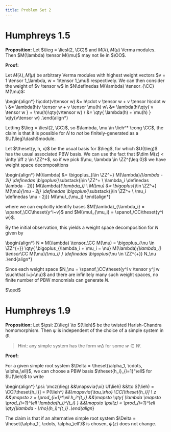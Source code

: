 ```yaml
---
title: Problem Set 2
---
```


# Humphreys 1.5

**Proposition:**
Let $\lieg = \liesl(2, \CC)$ and $M(\lambda), M(\mu)$ Verma modules.
Then $M(\lambda) \tensor M(\mu)$ may not lie in $\OO$.


**Proof:**

Let $M(\lambda), M(\mu)$ be arbitrary Verma modules with highest weight vectors $v = 1 \tensor 1_\lambda, w = 1\tensor 1_\mu$ respectively.
We can then consider the weight of $v \tensor w$ in $N\definedas M(\lambda) \tensor_{\CC} M(\mu)$:

\begin{align*}
h\cdot(v\tensor w) 
&= h\cdot v \tensor w + v \tensor h\cdot w \\
&= \lambda(h)v \tensor w + v \tensor \mu(h) w\\
&= \lambda(h)\qty{ v \tensor w } + \mu(h)\qty{v\tensor w} \\
&= \qty{ \lambda(h) + \mu(h) } \qty{v\tensor w}
.\end{align*}

Letting $\lieg = \liesl(2, \CC)$, so $\lambda, \mu \in \lieh^* \cong \CC$, the claim is that it is possible for $N$ to *not* be finitely-generated as a $U(\lieg)\dash$module.

Let $\theset{y, h, x}$ be the usual basis for $\lieg$, for which $U(\lieg)$ has the usual associated PBW basis.
We can use the fact that $\dim M(z) < \infty \iff z \in \ZZ^+$, so if we pick $\mu, \lambda \in \ZZ^{\leq 0}$ we have weight space decompositions

\begin{align*}
M(\lambda) &= \bigoplus_{i\in \ZZ^+} M(\lambda)_{\lambda - 2i} \definedas \bigoplus_{\substack{i\in \ZZ^+ \\ \lambda_i \definedas \lambda - 2i}} M(\lambda)_{\lambda_i} \\
M(\mu) &= \bigoplus_{j\in \ZZ^+} M(\mu)_{\mu - 2j} \definedas \bigoplus_{\substack{j\in \ZZ^+ \\ \mu_i \definedas \mu - 2j}} M(\mu)_{\mu_j} 
\end{align*}

where we can explicitly identify bases $M(\lambda)_{\lambda_i} = \spanof_\CC\theset{y^i~v}$ and $M(\mu)_{\mu_i} = \spanof_\CC\theset{y^i w}$.

By the initial observation, this yields a weight space decomposition for $N$ given by 

\begin{align*}
N = M(\lambda) \tensor_\CC M(\mu) = \bigoplus_{\nu \in \ZZ^{+}} \qty{ \bigoplus_{\lambda_i + \mu_i = \nu} M(\lambda)_{\lambda_i} \tensor_\CC M(\mu)_{\mu_i}  } \definedas \bigoplus_{\nu \in \ZZ^{+}} N_\nu
.\end{align*}

Since each weight space $N_\nu = \spanof_\CC\theset{y^i v \tensor y^j w \suchthat i+j=\nu}$ and there are infinitely many such weight spaces, no finite number of PBW monomials can generate $N$.

$\qed$

# Humphreys 1.9

**Proposition:**
Let $\psi: Z(\lieg) \to S(\lieh)$ be the twisted Harish-Chandra homomorphism.
Then $\psi$ is independent of the choice of a simple system in $\Phi$.

> Hint: any simple system has the form $w\Delta$ for some $w\in W$.

**Proof:**

For a given simple root system $\Delta = \theset{\alpha_1, \cdots, \alpha_\ell}$, we can choose a PBW basis $\theset{h_i}_{i=1}^\ell$ for $U(\lieh)$ to write

\begin{align*}
\psi: \mcz(\lieg) &&\mapsvia{\xi} U(\lieh) &&\to S(\lieh) = \CC[\theset{h_i}] = P(\lieh^*) &&\mapsvia{\tau_\rho} \CC[\theset{h_i}] \\
z &&\mapsto z = \prod_{i=1}^\ell h_i^{t_i} &&\mapsto \qty{ \lambda \mapsto \prod_{i=1}^\ell \lambda(h_i)^{t_i} }  &&\mapsto   \psi(z) = \prod_{i=1}^\ell \qty{\lambda - \rho}(h_i)^{t_i} 
.\end{align*}

The claim is that if an alternative simple root system $\Delta = \theset{\alpha_1', \cdots, \alpha_\ell'}$ is chosen, $\psi(z)$ does not change.
